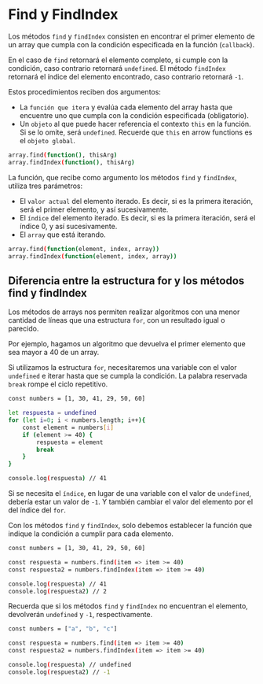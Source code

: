 # Find y FindIndex

Los métodos `find` y `findIndex` consisten en encontrar el primer elemento de un array que cumpla con la condición especificada en la función (`callback`).

En el caso de `find` retornará el elemento completo, si cumple con la condición, caso contrario retornará `undefined`. El método `findIndex` retornará el índice del elemento encontrado, caso contrario retornará `-1`.

Estos procedimientos reciben dos argumentos:

* La `función que itera` y evalúa cada elemento del array hasta que encuentre uno que cumpla con la condición especificada (obligatorio).
* Un `objeto` al que puede hacer referencia el contexto `this` en la función. Si se lo omite, será `undefined`. Recuerde que `this` en arrow functions es el `objeto global`.

``` bash
array.find(function(), thisArg)
array.findIndex(function(), thisArg)
```

La función, que recibe como argumento los métodos `find` y `findIndex`, utiliza tres parámetros:

* El `valor actual` del elemento iterado. Es decir, si es la primera iteración, será el primer elemento, y así sucesivamente.
* El `índice` del elemento iterado. Es decir, si es la primera iteración, será el índice 0, y así sucesivamente.
* El `array` que está iterando.

``` bash
array.find(function(element, index, array))
array.findIndex(function(element, index, array))
```

## Diferencia entre la estructura for y los métodos find y findIndex

Los métodos de arrays nos permiten realizar algoritmos con una menor cantidad de líneas que una estructura `for`, con un resultado igual o parecido.

Por ejemplo, hagamos un algoritmo que devuelva el primer elemento que sea mayor a 40 de un array.

Si utilizamos la estructura `for`, necesitaremos una variable con el valor `undefined` e iterar hasta que se cumpla la condición. La palabra reservada `break` rompe el ciclo repetitivo.

``` bash
const numbers = [1, 30, 41, 29, 50, 60]

let respuesta = undefined
for (let i=0; i < numbers.length; i++){
    const element = numbers[i]
    if (element >= 40) {
        respuesta = element
        break
    }
}

console.log(respuesta) // 41
```

Si se necesita el `índice`, en lugar de una variable con el valor de `undefined`, debería estar un valor de `-1`. Y también cambiar el valor del elemento por el del índice del `for`.

Con los métodos `find` y `findIndex`, solo debemos establecer la función que indique la condición a cumplir para cada elemento.

``` bash
const numbers = [1, 30, 41, 29, 50, 60]

const respuesta = numbers.find(item => item >= 40)
const respuesta2 = numbers.findIndex(item => item >= 40)

console.log(respuesta) // 41
console.log(respuesta2) // 2
```

Recuerda que si los métodos `find` y `findIndex` no encuentran el elemento, devolverán `undefined` y `-1`, respectivamente.

``` bash
const numbers = ["a", "b", "c"]

const respuesta = numbers.find(item => item >= 40)
const respuesta2 = numbers.findIndex(item => item >= 40)

console.log(respuesta) // undefined
console.log(respuesta2) // -1
```
